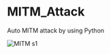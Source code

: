 # MITM_Attack
Auto MITM attack by using Python


![MITM s1](https://user-images.githubusercontent.com/93447964/161343134-0f73f3ba-42b1-40d6-ab9a-9c58bdd64568.png)
